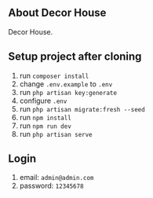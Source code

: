 ## About Decor House

Decor House.

## Setup project after cloning

1. run `composer install` 
2. change `.env.example` to `.env`
3. run `php artisan key:generate`
4. configure `.env`
5. run `php artisan migrate:fresh --seed`
6. run `npm install`
7. run `npm run dev`
8. run `php artisan serve`


## Login

1. email: `admin@admin.com`
2. password: `12345678`